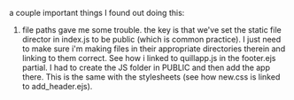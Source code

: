 a couple important things I found out doing this:

1. file paths gave me some trouble. the key is that we've set the static file director in index.js to be public (which is common practice). I just need to make sure i'm making files in their appropriate directories therein and linking to them correct. See how i linked to quillapp.js in the footer.ejs partial. I had to create the JS folder in PUBLIC and then add the app there. This is the same with the stylesheets (see how new.css is linked to add_header.ejs).